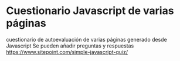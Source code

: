 # Cuestionario Javascript de varias páginas

cuestionario de autoevaluación de varias páginas generado desde Javascript
Se pueden añadir preguntas y respuestas
https://www.sitepoint.com/simple-javascript-quiz/